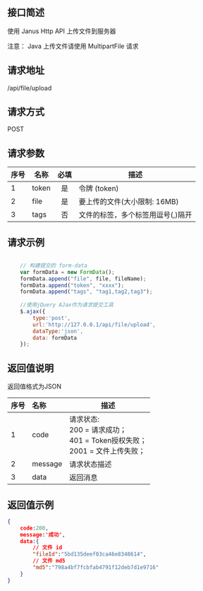 ## 接口简述

使用 Janus Http API 上传文件到服务器

注意： Java 上传文件请使用 MultipartFile 请求

## 请求地址

/api/file/upload

## 请求方式

POST

## 请求参数

序号|名称 | 必填 | 描述
--------- |--------- | :------: | -------------------------------------------------------------
1|token     | 是 | 令牌 (token)
2|file      | 是 | 要上传的文件(大小限制: 16MB)
3|tags      | 否 | 文件的标签，多个标签用逗号(,)隔开

## 请求示例

``` JavaScript
    
    // 构建提交的 form-data
    var formData = new FormData();
    formData.append("file", file, fileName);
    formData.append("token", "xxxx");
    formData.append("tags", "tag1,tag2,tag3");
    
    //使用jQuery AJax作为请求提交工具
    $.ajax({
        type:'post',
        url:'http://127.0.0.1/api/file/upload',
        dataType:'json',
        data: formData
    });

```

## 返回值说明

返回值格式为JSON

序号|名称  | 描述
--------- | :------ | -------------------------------------------------------------
1|code     | 请求状态: <br/>200 = 请求成功；<br/>401 = Token授权失败；<br/>2001 = 文件上传失败；<br/>
2|message      |  请求状态描述
3|data     |  返回消息

## 返回值示例

``` JSON
{
    code:200,
    message:'成功',
    data:{
        // 文件 id
        "fileId":"5bd135deef03ca46e8348614", 
        // 文件 md5
        "md5":"798a4bf7fcbfab4791f12deb7d1e9716"
    }
}
```

